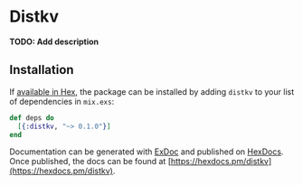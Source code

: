 # Distkv

**TODO: Add description**

## Installation

If [available in Hex](https://hex.pm/docs/publish), the package can be installed
by adding `distkv` to your list of dependencies in `mix.exs`:

```elixir
def deps do
  [{:distkv, "~> 0.1.0"}]
end
```

Documentation can be generated with [ExDoc](https://github.com/elixir-lang/ex_doc)
and published on [HexDocs](https://hexdocs.pm). Once published, the docs can
be found at [https://hexdocs.pm/distkv](https://hexdocs.pm/distkv).

